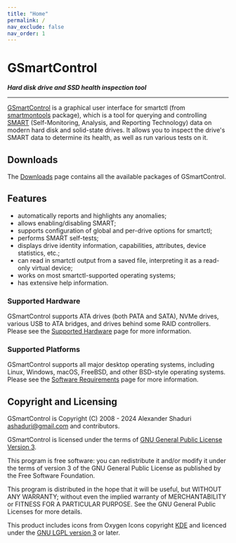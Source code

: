 ```yaml
---
title: "Home"
permalink: /
nav_exclude: false
nav_order: 1
---
```


# GSmartControl

***Hard disk drive and SSD health inspection tool***

[comment]: <> (Same contents as README.md, but without the badges)

---

[GSmartControl](https://gsmartcontrol.shaduri.dev)
is a graphical user interface for smartctl (from [smartmontools](https://www.smartmontools.org/)
package), which is a tool for
querying and controlling [SMART](https://en.wikipedia.org/wiki/S.M.A.R.T.)
(Self-Monitoring, Analysis, and Reporting
Technology) data on modern hard disk and solid-state drives. It allows you to
inspect the drive's SMART data to determine its health, as well as run various
tests on it.


## Downloads

The [Downloads](https://gsmartcontrol.shaduri.dev/downloads) page contains
all the available packages of GSmartControl.


## Features
- automatically reports and highlights any anomalies;
- allows enabling/disabling SMART;
- supports configuration of global and per-drive options for smartctl;
- performs SMART self-tests;
- displays drive identity information, capabilities, attributes, device statistics, etc.;
- can read in smartctl output from a saved file, interpreting it as a read-only virtual device;
- works on most smartctl-supported operating systems;
- has extensive help information.


### Supported Hardware

GSmartControl supports ATA drives (both PATA and SATA), NVMe drives,
various USB to ATA bridges, and drives behind some RAID controllers.
Please see the
[Supported Hardware](https://gsmartcontrol.shaduri.dev/supported-hardware) page
for more information.


### Supported Platforms

GSmartControl supports all major desktop operating systems, including
Linux, Windows, macOS, FreeBSD, and other BSD-style operating systems.
Please see the
[Software Requirements](https://gsmartcontrol.shaduri.dev/software-requirements) page
for more information.


## Copyright and Licensing

GSmartControl is Copyright (C) 2008 - 2024 Alexander Shaduri [ashaduri@gmail.com](mailto:ashaduri@gmail.com) and contributors.

GSmartControl is licensed under the terms of
[GNU General Public License Version 3](https://www.gnu.org/licenses/gpl-3.0.en.html).

This program is free software: you can redistribute it and/or modify it under
the terms of version 3 of the GNU General Public License as published by the
Free Software Foundation.

This program is distributed in the hope that it will be useful, but WITHOUT ANY
WARRANTY; without even the implied warranty of MERCHANTABILITY or FITNESS FOR
A PARTICULAR PURPOSE. See the GNU General Public Licenses for more details.

This product includes icons from Oxygen Icons copyright [KDE](https://kde.org)
and licenced under the [GNU LGPL version 3](https://www.gnu.org/licenses/lgpl-3.0.en.html) or later.
